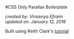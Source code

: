 #CSS Only Parallax Boilerplate

*created by: Virsaviya Efraim*  
*updated on: January 12, 2016*

Built using Keith Clark's [tutorial](http://keithclark.co.uk/articles/pure-css-parallax-websites/)